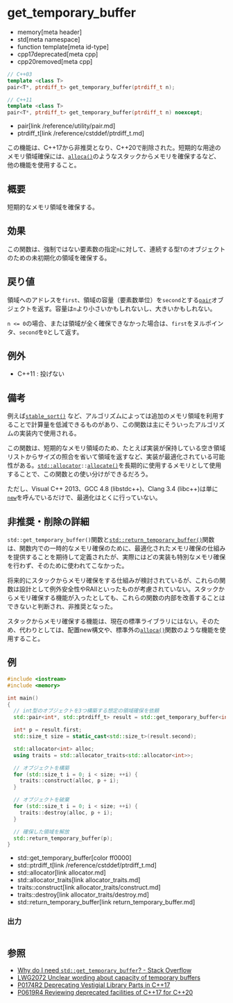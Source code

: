 # get_temporary_buffer
* memory[meta header]
* std[meta namespace]
* function template[meta id-type]
* cpp17deprecated[meta cpp]
* cpp20removed[meta cpp]

```cpp
// C++03
template <class T>
pair<T*, ptrdiff_t> get_temporary_buffer(ptrdiff_t n);

// C++11
template <class T>
pair<T*, ptrdiff_t> get_temporary_buffer(ptrdiff_t n) noexcept;
```
* pair[link /reference/utility/pair.md]
* ptrdiff_t[link /reference/cstddef/ptrdiff_t.md]

この機能は、C++17から非推奨となり、C++20で削除された。短期的な用途のメモリ領域確保には、[`alloca()`](https://linuxjm.osdn.jp/html/LDP_man-pages/man3/alloca.3.html)のようなスタックからメモリを確保するなど、他の機能を使用すること。


## 概要
短期的なメモリ領域を確保する。


## 効果
この関数は、強制ではない要素数の指定`n`に対して、連続する型`T`のオブジェクトのための未初期化の領域を確保する。


## 戻り値
領域へのアドレスを`first`、領域の容量（要素数単位）を`second`とする[`pair`](/reference/utility/pair.md)オブジェクトを返す。容量は`n`より小さいかもしれないし、大きいかもしれない。

`n <= 0`の場合、または領域が全く確保できなかった場合は、`first`をヌルポインタ、`second`を`0`として返す。


## 例外
- C++11 : 投げない


## 備考
例えば[`stable_sort()`](/reference/algorithm/stable_sort.md) など、アルゴリズムによっては追加のメモリ領域を利用することで計算量を低減できるものがあり、この関数は主にそういったアルゴリズムの実装内で使用される。

この関数は、短期的なメモリ領域のため、たとえば実装が保持している空き領域リストからサイズの照合を省いて領域を返すなど、実装が最適化されている可能性がある。[`std::allocator`](allocator.md)`::`[`allocate()`](allocator/allocate.md)を長期的に使用するメモリとして使用することで、この関数との使い分けができるだろう。

ただし、Visual C++ 2013、GCC 4.8 (libstdc++)、Clang 3.4 (libc++)は単に[`new`](/reference/new/op_new.md)を呼んでいるだけで、最適化はとくに行っていない。


## 非推奨・削除の詳細
`std::get_temporary_buffer()`関数と[`std::return_temporary_buffer()`](return_temporary_buffer.md)関数は、関数内での一時的なメモリ確保のために、最適化されたメモリ確保の仕組みを提供することを期待して定義されたが、実際にはどの実装も特別なメモリ確保を行わず、そのために使われてこなかった。

将来的にスタックからメモリ確保をする仕組みが検討されているが、これらの関数は設計として例外安全性やRAIIといったものが考慮されていない。スタックからメモリ確保する機能が入ったとしても、これらの関数の内部を改善することはできないと判断され、非推奨となった。

スタックからメモリ確保する機能は、現在の標準ライブラリにはない。そのため、代わりとしては、配置new構文や、標準外の[`alloca()`](https://linuxjm.osdn.jp/html/LDP_man-pages/man3/alloca.3.html)関数のような機能を使用すること。


## 例
```cpp example
#include <iostream>
#include <memory>

int main()
{
  // int型のオブジェクトを3つ構築する想定の領域確保を依頼
  std::pair<int*, std::ptrdiff_t> result = std::get_temporary_buffer<int>(3);

  int* p = result.first;
  std::size_t size = static_cast<std::size_t>(result.second);

  std::allocator<int> alloc;
  using traits = std::allocator_traits<std::allocator<int>>;

  // オブジェクトを構築
  for (std::size_t i = 0; i < size; ++i) {
    traits::construct(alloc, p + i);
  }

  // オブジェクトを破棄
  for (std::size_t i = 0; i < size; ++i) {
    traits::destroy(alloc, p + i);
  }

  // 確保した領域を解放
  std::return_temporary_buffer(p);
}
```
* std::get_temporary_buffer[color ff0000]
* std::ptrdiff_t[link /reference/cstddef/ptrdiff_t.md]
* std::allocator[link allocator.md]
* std::allocator_traits[link allocator_traits.md]
* traits::construct[link allocator_traits/construct.md]
* traits::destroy[link allocator_traits/destroy.md]
* std::return_temporary_buffer[link return_temporary_buffer.md]

### 出力
```
```

## 参照
- [Why do I need `std::get_temporary_buffer`? - Stack Overflow](http://stackoverflow.com/questions/3264299/why-do-i-need-stdget-temporary-buffer)
- [LWG2072 Unclear wording about capacity of temporary buffers](http://www.open-std.org/jtc1/sc22/wg21/docs/lwg-defects.html#2072)
- [P0174R2 Deprecating Vestigial Library Parts in C++17](http://www.open-std.org/jtc1/sc22/wg21/docs/papers/2016/p0174r2.html)
- [P0619R4 Reviewing deprecated facilities of C++17 for C++20](http://www.open-std.org/jtc1/sc22/wg21/docs/papers/2018/p0619r4.html)
